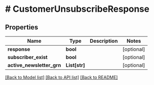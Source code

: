 # # CustomerUnsubscribeResponse


## Properties 


Name | Type | Description | Notes
------------ | ------------- | ------------- | -------------
**response**| **bool** |   | [optional]
**subscriber_exist**| **bool** |   | [optional]
**active_newsletter_grn**| **List[str]** |   | [optional]


[[Back to Model list]](../../README.md#models) [[Back to API list]](../../README.md#endpoints) [[Back to README]](../../README.md)


